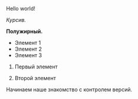 Hello world!

*Курсив.*

**Полужирный.**

* Элемент 1
* Элемент 2
* Элемент 3

1. Первый элемент

2. Второй элемент


Начинаем наше знакомство с контролем версий.